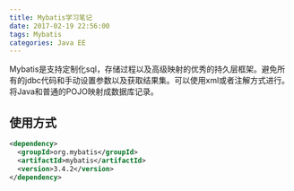 ```yaml
---
title: Mybatis学习笔记
date: 2017-02-19 22:56:00
tags: Mybatis
categories: Java EE
---
```


Mybatis是支持定制化sql，存储过程以及高级映射的优秀的持久层框架。避免所有的jdbc代码和手动设置参数以及获取结果集。可以使用xml或者注解方式进行。将Java和普通的POJO映射成数据库记录。<!--more-->

## 使用方式

```xml
<dependency>
  <groupId>org.mybatis</groupId>
  <artifactId>mybatis</artifactId>
  <version>3.4.2</version>
</dependency>
```

